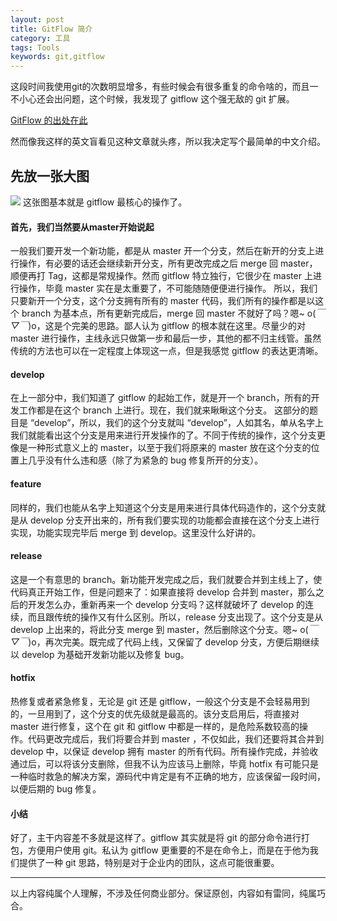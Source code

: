 ```yaml
---
layout: post
title: GitFlow 简介
category: 工具
tags: Tools
keywords: git,gitflow
---
```


这段时间我使用git的次数明显增多，有些时候会有很多重复的命令啥的，而且一不小心还会出问题，这个时候，我发现了 gitflow 这个强无敌的 git 扩展。

[GitFlow 的出处在此](http://nvie.com/posts/a-successful-git-branching-model/)

然而像我这样的英文盲看见这种文章就头疼，所以我决定写个最简单的中文介绍。


## 先放一张大图
![](https://i.imgur.com/L6cSgs8.png)
这张图基本就是 gitflow 最核心的操作了。

#### 首先，我们当然要从master开始说起
一般我们要开发一个新功能，都是从 master 开一个分支，然后在新开的分支上进行操作，有必要的话还会继续新开分支，所有更改完成之后 merge 回 master，顺便再打 Tag，这都是常规操作。然而 gitflow 特立独行，它很少在 master 上进行操作，毕竟 master 实在是太重要了，不可能随随便便进行操作。
所以，我们只要新开一个分支，这个分支拥有所有的 master 代码，我们所有的操作都是以这个 branch 为基本点，所有更新完成后，merge 回 master 不就好了吗？嗯~ o(*￣▽￣*)o，这是个完美的思路。鄙人认为 gitflow 的根本就在这里。尽量少的对 master 进行操作，主线永远只做第一步和最后一步，其他的都不归主线管。虽然传统的方法也可以在一定程度上体现这一点，但是我感觉 gitflow 的表达更清晰。

#### develop
在上一部分中，我们知道了 gitflow 的起始工作，就是开一个 branch，所有的开发工作都是在这个 branch 上进行。现在，我们就来瞅瞅这个分支。
这部分的题目是 “develop”，所以，我们的这个分支就叫 “develop”，人如其名，单从名字上我们就能看出这个分支是用来进行开发操作的了。不同于传统的操作，这个分支更像是一种形式意义上的 master，以至于我们将原来的 master 放在这个分支的位置上几乎没有什么违和感（除了为紧急的 bug 修复所开的分支）。

#### feature
同样的，我们也能从名字上知道这个分支是用来进行具体代码造作的，这个分支就是从 develop 分支开出来的，所有我们要实现的功能都会直接在这个分支上进行实现，功能实现完毕后 merge 到 develop。这里没什么好讲的。

#### release
这是一个有意思的 branch。新功能开发完成之后，我们就要合并到主线上了，使代码真正开始工作，但是问题来了：如果直接将 develop 合并到 master，那么之后的开发怎么办，重新再来一个 develop 分支吗？这样就破坏了 develop 的连续，而且跟传统的操作又有什么区别。所以，release 分支出现了。这个分支是从 develop 上出来的，将此分支 merge 到 master，然后删除这个分支。嗯~ o(*￣▽￣*)o，再次完美。既完成了代码上线，又保留了 develop 分支，方便后期继续以 develop 为基础开发新功能以及修复 bug。

#### hotfix
热修复或者紧急修复，无论是 git 还是 gitflow，一般这个分支是不会轻易用到的，一旦用到了，这个分支的优先级就是最高的。该分支启用后，将直接对 master 进行修复，这个在 git 和 gitflow 中都是一样的，是危险系数较高的操作。代码更改完成后，我们将要合并到 master ，不仅如此，我们还要将其合并到 develop 中，以保证 develop 拥有 master 的所有代码。所有操作完成，并验收通过后，可以将该分支删除，但我不认为应该马上删除，毕竟 hotfix 有可能只是一种临时救急的解决方案，源码代中肯定是有不正确的地方，应该保留一段时间，以便后期的 bug 修复。

#### 小结
好了，主干内容差不多就是这样了。gitflow 其实就是将 git 的部分命令进行打包，方便用户使用 git。私认为 gitflow 更重要的不是在命令上，而是在于他为我们提供了一种 git 思路，特别是对于企业内的团队，这点可能很重要。

---
以上内容纯属个人理解，不涉及任何商业部分。保证原创，内容如有雷同，纯属巧合。